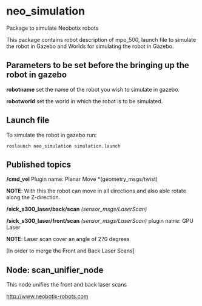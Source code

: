 # neo_simulation
Package to simulate Neobotix robots 

This package contains robot description of mpo_500, launch file to simulate the robot in Gazebo and Worlds for simulating the robot in Gazebo.


## Parameters to be set before the bringing up the robot in gazebo 

**robotname**
set the name of the robot you wish to simulate in gazebo.

**robotworld**
set the world in which the robot is to be simulated.

## Launch file

To simulate the robot in gazebo run:

`roslaunch neo_simulation simulation.launch`


## Published topics

**/cmd_vel**
Plugin name: Planar Move *(geometry_msgs/twist)

__NOTE__: With this the robot can move in all directions and also able rotate along the Z-direction.


**/sick_s300_laser/back/scan**  *(sensor_msgs/LaserScan)*

**/sick_s300_laser/front/scan** *(sensor_msgs/LaserScan)*
plugin name: GPU Laser

__NOTE__: Laser scan cover an angle of 270 degrees


[In order to merge the Front and Back Laser Scans]

Node: scan_unifier_node
---------------------
This node unifies the front and back laser scans


http://www.neobotix-robots.com
